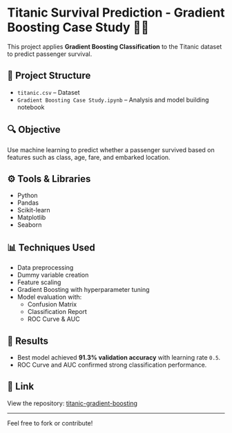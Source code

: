 # Titanic Survival Prediction - Gradient Boosting Case Study 🚢🌲

This project applies **Gradient Boosting Classification** to the Titanic dataset to predict passenger survival.

## 📁 Project Structure

- `titanic.csv` – Dataset
- `Gradient Boosting Case Study.ipynb` – Analysis and model building notebook

## 🔍 Objective

Use machine learning to predict whether a passenger survived based on features such as class, age, fare, and embarked location.

## ⚙️ Tools & Libraries

- Python
- Pandas
- Scikit-learn
- Matplotlib
- Seaborn

## 📊 Techniques Used

- Data preprocessing
- Dummy variable creation
- Feature scaling
- Gradient Boosting with hyperparameter tuning
- Model evaluation with:
  - Confusion Matrix
  - Classification Report
  - ROC Curve & AUC

## 🚀 Results

- Best model achieved **91.3% validation accuracy** with learning rate `0.5`.
- ROC Curve and AUC confirmed strong classification performance.

## 📎 Link

View the repository: [titanic-gradient-boosting](https://github.com/mesfin-k/titanic-gradient-boosting)

---

Feel free to fork or contribute!
